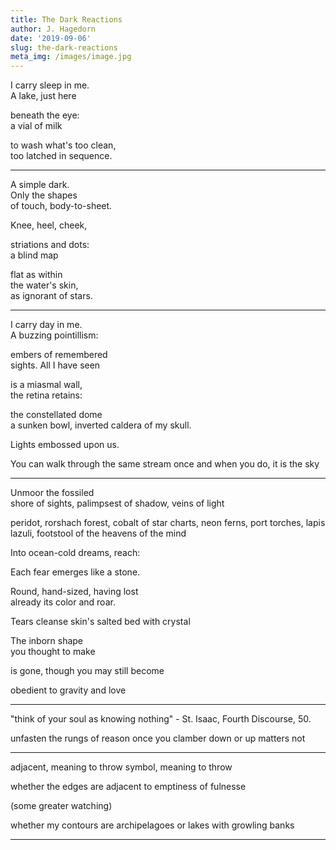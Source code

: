 ```yaml
---
title: The Dark Reactions
author: J. Hagedorn
date: '2019-09-06'
slug: the-dark-reactions
meta_img: /images/image.jpg
---
```




I carry sleep in me.  
A lake, just here

beneath the eye:  
a vial of milk  

to wash what's too clean,  
too latched in sequence.  

---

A simple dark.  
Only the shapes  
of touch, body-to-sheet.

Knee, heel, cheek,  

striations and dots:  
a blind map

flat as within  
the water's skin,  
as ignorant of stars.  

---

I carry day in me.  
A buzzing pointillism:  

embers of remembered  
sights. All I have seen  

is a miasmal wall,  
the retina retains:  

the constellated dome  
a sunken bowl,
inverted caldera of my skull.

Lights embossed upon us.

You can walk through the same stream once
and when you do, it is the sky

---

Unmoor the fossiled  
shore of sights,
palimpsest of shadow, veins of light

peridot, rorshach forest,
cobalt of star charts,
neon ferns, port torches,
lapis lazuli, footstool 
of the heavens 
of the mind

Into ocean-cold dreams, reach:  

Each fear emerges like a stone.

Round, hand-sized, having lost  
already its color and roar.

Tears cleanse
skin's salted bed
with crystal

The inborn shape  
you thought to make

is gone, though you 
may still become

obedient to gravity and love

---

"think of your soul as knowing nothing" - St. Isaac, Fourth Discourse, 50.

unfasten the rungs
of reason once
you clamber
down or up
matters not

---

adjacent, meaning to throw
symbol, meaning to throw

whether the edges
are adjacent to emptiness of fulnesse

(some greater watching)

whether my contours
are archipelagoes 
or lakes with growling banks

---



